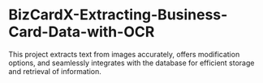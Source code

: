 # BizCardX-Extracting-Business-Card-Data-with-OCR
This project extracts text from images accurately, offers modification options, and seamlessly integrates with the database for efficient storage and retrieval of information.
